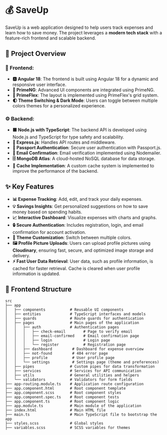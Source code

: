 # 💰 SaveUp
SaveUp is a web application designed to help users track expenses and learn how to save money. The project leverages a **modern tech stack** with a feature-rich frontend and scalable backend.

## 🌟 Project Overview
### 🎨 Frontend:
- **🅰️ Angular 18**: The frontend is built using Angular 18 for a dynamic and responsive user interface.
- **🎯 PrimeNG**: Advanced UI components are integrated using PrimeNG.
- **📱 PrimeFlex**: The layout is implemented using PrimeFlex's grid system.
- **🌓 Theme Switching & Dark Mode**: Users can toggle between multiple colors themes for a personalized experience.

### ⚙️ Backend:
- **🟦 Node.js with TypeScript**: The backend API is developed using Node.js and TypeScript for type safety and scalability.
- **🚀 Express.js**: Handles API routes and middleware.
- **🔐 Passport Authentication**: Secure user authentication with Passport.js.
- **📧 Email Confirmation**: Email verification implemented using Nodemailer.
- **🗄️ MongoDB Atlas**: A cloud-hosted NoSQL database for data storage.
- **💨 Cache Implementation**: A custom cache system is implemented to improve the performance of the backend.

## ✨ Key Features
- **📊 Expense Tracking**: Add, edit, and track your daily expenses.
- **💡 Savings Insights**: Get personalized suggestions on how to save money based on spending habits.
- **📈 Interactive Dashboard**: Visualize expenses with charts and graphs.
- **🔒 Secure Authentication**: Includes registration, login, and email confirmation for account activation.
- **🎨 Theme Customization**: Switch between multiple colors.
- **🖼️ Profile Picture Uploads**: Users can upload profile pictures using **Cloudinary**, ensuring fast, secure, and optimized image storage and delivery.
- **⚡ Fast User Data Retrieval**: User data, such as profile information, is cached for faster retrieval. Cache is cleared when user profile information is updated.

## 📁 Frontend Structure
```plaintext
src
├── app
│   ├── components           # Reusable UI components
│   ├── entities             # TypeScript interfaces and models
│   ├── guards               # Route guards for authentication
│   ├── pages                # Main pages of the application
│   │   ├── auth             # Authentication pages
│   │   │   ├── check-email        # Page to verify email
│   │   │   ├── email-confirmed    # Email confirmation page
│   │   │   ├── login              # Login page
│   │   │   └── register           # Registration page
│   │   ├── dashboard         # Dashboard for expense overview
│   │   ├── not-found         # 404 error page
│   │   ├── profile           # User profile page
│   │   └── settings          # Settings page (theme and preferences)
│   ├── pipes                # Custom pipes for data transformation
│   ├── services             # Services for API communication
│   ├── utils                # General utilities and helpers
│   └── validators           # Validators for form fields
├── app-routing.module.ts    # Application route configuration
├── app.component.html       # Root component template
├── app.component.scss       # Root component styles
├── app.component.spec.ts    # Root component tests
├── app.component.ts         # Root component logic
├── app.module.ts            # Main module of the application
├── index.html               # Main HTML file
├── main.ts                  # Main TypeScript file to bootstrap the app
├── styles.scss              # Global styles
├── variables.scss           # SCSS variables for themes
```
